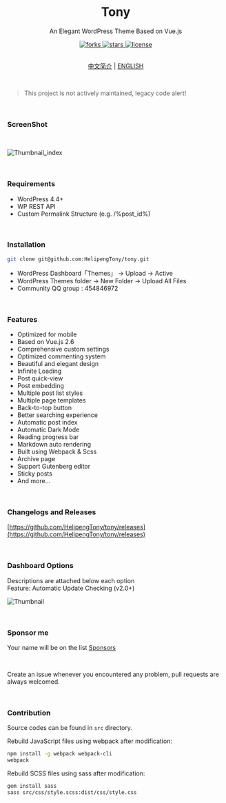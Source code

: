 <div align="center">
  <h1>Tony</h1>
  <p>An Elegant WordPress Theme Based on Vue.js</p>
  <a href="https://github.com/HelipengTony/tony">
    <img src="https://img.shields.io/github/forks/HelipengTony/tony.svg" alt="forks">
  </a>

  <a href="https://github.com/HelipengTony/tony">
    <img src="https://img.shields.io/github/stars/HelipengTony/tony.svg" alt="stars">
  </a>

  <a href="https://github.com/HelipengTony/tony">
    <img src="https://img.shields.io/github/license/HelipengTony/tony.svg" alt="license">
  </a>
</div>

<br/>

<div align="center">
  
[中文简介](https://github.com/HelipengTony/tony/blob/master/README_EN.md) | [ENGLISH](https://github.com/HelipengTony/tony/blob/master/README.md)

</div>

<br/>

> This project is not actively maintained, legacy code alert!

<br/>

### ScreenShot
<br/>

![Thumbnail_index](https://i.loli.net/2020/01/01/YgNlo9Ts1bjiWR3.jpg)

<br/>

### Requirements
- WordPress 4.4+
- WP REST API
- Custom Permalink Structure (e.g. /%post_id%)

<br/>

### Installation
```bash
git clone git@github.com:HelipengTony/tony.git
```
+ WordPress Dashboard「Themes」 -> Upload -> Active
+ WordPress Themes folder -> New Folder -> Upload All Files
+ Community QQ group : 454846972

<br/>

### Features
+ Optimized for mobile
+ Based on Vue.js 2.6
+ Comprehensive custom settings
+ Optimized commenting system
+ Beautiful and elegant design
+ Infinite Loading
+ Post quick-view
+ Post embedding
+ Multiple post list styles
+ Multiple page templates
+ Back-to-top button
+ Better searching experience
+ Automatic post index
+ Automatic Dark Mode
+ Reading progress bar
+ Markdown auto rendering
+ Built using Webpack & Scss
+ Archive page
+ Support Gutenberg editor
+ Sticky posts
+ And more…

<br/>

### Changelogs and Releases
[https://github.com/HelipengTony/tony/releases](https://github.com/HelipengTony/tony/releases)

<br/>

### Dashboard Options
Descriptions are attached below each option
<br/>
Feature: Automatic Update Checking (v2.0+)
<br/>

![Thumbnail](https://i.loli.net/2019/02/18/5c6a80530c1b8.png)


<br/>

### Sponsor me
Your name will be on the list [Sponsors](https://www.ouorz.com/sponsor)

<br/>

Create an issue whenever you encountered any problem, pull requests are always welcomed.

<br/>

### Contribution
Source codes can be found in `src` directory.

Rebuild JavaScript files using webpack after modification:
```bash
npm install -g webpack webpack-cli
webpack
```

Rebuild SCSS files using sass after modification:
```bash
gem install sass
sass src/css/style.scss:dist/css/style.css
```

<br/>

